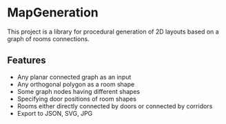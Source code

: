 # MapGeneration
This project is a library for procedural generation of 2D layouts based on a graph of rooms connections.

## Features
- Any planar connected graph as an input
- Any orthogonal polygon as a room shape
- Some graph nodes having different shapes
- Specifying door positions of room shapes
- Rooms either directly connected by doors or connected by corridors
- Export to JSON, SVG, JPG
